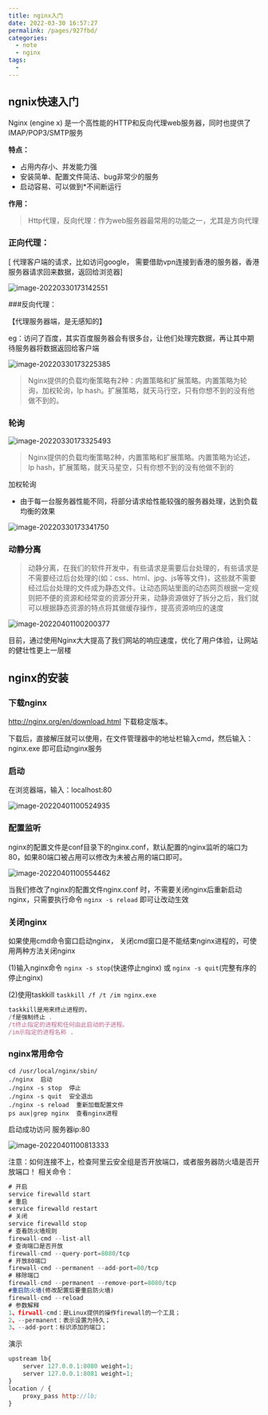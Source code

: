 ```yaml
---
title: nginx入门
date: 2022-03-30 16:57:27
permalink: /pages/927fbd/
categories:
  - note
  - nginx
tags:
  - 
---
```

## ngnix快速入门

Nginx (engine x) 是一个高性能的HTTP和反向代理web服务器，同时也提供了IMAP/POP3/SMTP服务

**特点：**

* 占用内存小、并发能力强
* 安装简单、配置文件简洁、bug非常少的服务
* 启动容易、可以做到*不间断运行

**作用：**

> Http代理，反向代理：作为web服务器最常用的功能之一，尤其是方向代理

### 正向代理：

[ 代理客户端的请求，比如访问google， 需要借助vpn连接到香港的服务器，香港服务器请求回来数据，返回给浏览器]

![image-20220330173142551](nginx入门.assets/image-20220330173142551.png)

###反向代理：

【代理服务器端，是无感知的】

eg：访问了百度，其实百度服务器会有很多台，让他们处理完数据，再让其中期待服务器将数据返回给客户端

![image-20220330173225385](nginx入门.assets/image-20220330173225385.png)



>Nginx提供的负载均衡策略有2种：内置策略和扩展策略。内置策略为轮询，加权轮询，Ip hash。扩展策略，就天马行空，只有你想不到的没有他做不到的。

### 轮询

![image-20220330173325493](nginx入门.assets/image-20220330173325493.png)



> Nginx提供的负载均衡策略2种，内置策略和扩展策略。内置策略为论述，Ip hash，扩展策略，就天马星空，只有你想不到的没有他做不到的

加权轮询

- 由于每一台服务器性能不同，将部分请求给性能较强的服务器处理，达到负载均衡的效果

![image-20220330173341750](nginx入门.assets/image-20220330173341750.png)



### 动静分离

> 动静分离，在我们的软件开发中，有些请求是需要后台处理的，有些请求是不需要经过后台处理的(如：css、html、jpg、js等等文件)，这些就不需要经过后台处理的文件成为静态文件。让动态网站里面的动态网页根据一定规则把不便的资源和经常变的资源分开来，动静资源做好了拆分之后，我们就可以根据静态资源的特点将其做缓存操作，提高资源响应的速度

![image-20220401100200377](nginx入门.assets/image-20220401100200377.png)

目前，通过使用Nginx大大提高了我们网站的响应速度，优化了用户体验，让网站的健壮性更上一层楼

## nginx的安装

### 下载nginx

http://nginx.org/en/download.html 下载稳定版本。

下载后，直接解压就可以使用，在文件管理器中的地址栏输入cmd，然后输入：nginx.exe 即可启动nginx服务

### 启动

在浏览器端，输入：localhost:80

![image-20220401100524935](nginx入门.assets/image-20220401100524935.png)

### 配置监听

nginx的配置文件是conf目录下的nginx.conf，默认配置的nginx监听的端口为80，如果80端口被占用可以修改为未被占用的端口即可。

![image-20220401100554462](nginx入门.assets/image-20220401100554462.png)

当我们修改了nginx的配置文件nginx.conf 时，不需要关闭nginx后重新启动nginx，只需要执行命令 `nginx -s reload` 即可让改动生效

### 关闭nginx

如果使用cmd命令窗口启动nginx， 关闭cmd窗口是不能结束nginx进程的，可使用两种方法关闭nginx

(1)输入nginx命令 `nginx -s stop`(快速停止nginx) 或 `nginx -s quit`(完整有序的停止nginx)

(2)使用taskkill `taskkill /f /t /im nginx.exe`

```javascript
taskkill是用来终止进程的，
/f是强制终止 .
/t终止指定的进程和任何由此启动的子进程。
/im示指定的进程名称 .
```



### nginx常用命令

```
cd /usr/local/nginx/sbin/
./nginx  启动
./nginx -s stop  停止
./nginx -s quit  安全退出
./nginx -s reload  重新加载配置文件
ps aux|grep nginx  查看nginx进程
```

启动成功访问 服务器ip:80

![image-20220401100813333](nginx入门.assets/image-20220401100813333.png)



注意：如何连接不上，检查阿里云安全组是否开放端口，或者服务器防火墙是否开放端口！
相关命令：

```ts
# 开启
service firewalld start
# 重启
service firewalld restart
# 关闭
service firewalld stop
# 查看防火墙规则
firewall-cmd --list-all
# 查询端口是否开放
firewall-cmd --query-port=8080/tcp
# 开放80端口
firewall-cmd --permanent --add-port=80/tcp
# 移除端口
firewall-cmd --permanent --remove-port=8080/tcp
#重启防火墙(修改配置后要重启防火墙)
firewall-cmd --reload
# 参数解释
1、firwall-cmd：是Linux提供的操作firewall的一个工具；
2、--permanent：表示设置为持久；
3、--add-port：标识添加的端口；
```

演示

```js
upstream lb{
    server 127.0.0.1:8080 weight=1;
    server 127.0.0.1:8081 weight=1;
}
location / {
    proxy_pass http://lb;
}
```






